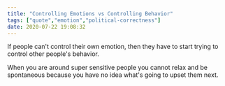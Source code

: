 ```yaml
---
title: "Controlling Emotions vs Controlling Behavior"
tags: ["quote","emotion","political-correctness"]
date: 2020-07-22 19:08:32
---
```


If people can't control their own emotion, then they have to start trying to control other people's behavior.

When you are around super sensitive people you cannot relax and be spontaneous because you have no idea what's going to upset them next.
